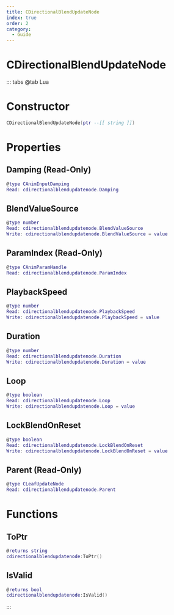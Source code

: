 ```yaml
---
title: CDirectionalBlendUpdateNode
index: true
order: 2
category:
  - Guide
---
```


# CDirectionalBlendUpdateNode

::: tabs
@tab Lua
# Constructor
```lua
CDirectionalBlendUpdateNode(ptr --[[ string ]])
```
# Properties
## Damping (Read-Only)
```lua
@type CAnimInputDamping
Read: cdirectionalblendupdatenode.Damping
```
## BlendValueSource 
```lua
@type number
Read: cdirectionalblendupdatenode.BlendValueSource
Write: cdirectionalblendupdatenode.BlendValueSource = value
```
## ParamIndex (Read-Only)
```lua
@type CAnimParamHandle
Read: cdirectionalblendupdatenode.ParamIndex
```
## PlaybackSpeed 
```lua
@type number
Read: cdirectionalblendupdatenode.PlaybackSpeed
Write: cdirectionalblendupdatenode.PlaybackSpeed = value
```
## Duration 
```lua
@type number
Read: cdirectionalblendupdatenode.Duration
Write: cdirectionalblendupdatenode.Duration = value
```
## Loop 
```lua
@type boolean
Read: cdirectionalblendupdatenode.Loop
Write: cdirectionalblendupdatenode.Loop = value
```
## LockBlendOnReset 
```lua
@type boolean
Read: cdirectionalblendupdatenode.LockBlendOnReset
Write: cdirectionalblendupdatenode.LockBlendOnReset = value
```
## Parent (Read-Only)
```lua
@type CLeafUpdateNode
Read: cdirectionalblendupdatenode.Parent
```
# Functions
## ToPtr
```lua
@returns string
cdirectionalblendupdatenode:ToPtr()
```
## IsValid
```lua
@returns bool
cdirectionalblendupdatenode:IsValid()
```

:::